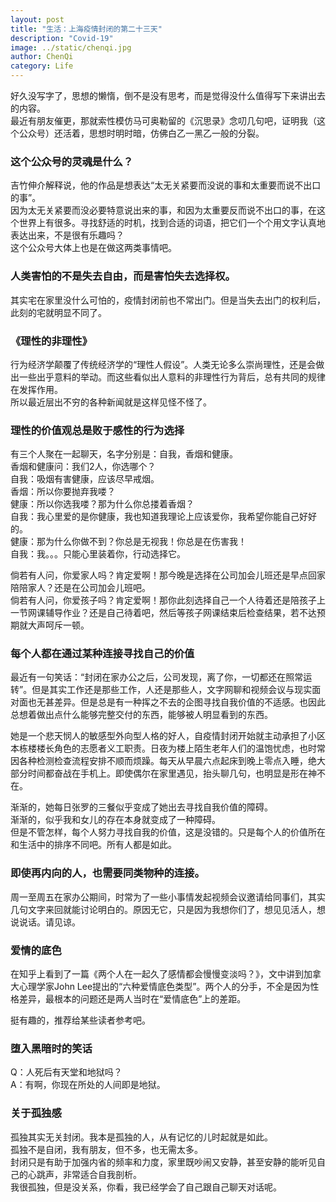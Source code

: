 ```yaml
---
layout: post
title: "生活：上海疫情封闭的第二十三天"
description: "Covid-19"
image: ../static/chenqi.jpg
author: ChenQi
category: Life
---
```


好久没写字了，思想的懒惰，倒不是没有思考，而是觉得没什么值得写下来讲出去的内容。  
最近有朋友催更，那就索性模仿马可奥勒留的《沉思录》念叨几句吧，证明我（这个公众号）还活着，思想时明时暗，仿佛白乙一黑乙一般的分裂。  

### 这个公众号的灵魂是什么？

吉竹伸介解释说，他的作品是想表达“太无关紧要而没说的事和太重要而说不出口的事”。  
因为太无关紧要而没必要特意说出来的事，和因为太重要反而说不出口的事，在这个世界上有很多。寻找舒适的时机，找到合适的词语，把它们一个个用文字认真地表达出来，不是很有乐趣吗？  
这个公众号大体上也是在做这两类事情吧。

### 人类害怕的不是失去自由，而是害怕失去选择权。

其实宅在家里没什么可怕的，疫情封闭前也不常出门。但是当失去出门的权利后，此刻的宅就明显不同了。

### 《理性的非理性》

行为经济学颠覆了传统经济学的“理性人假设”。人类无论多么崇尚理性，还是会做出一些出乎意料的举动。而这些看似出人意料的非理性行为背后，总有共同的规律在发挥作用。  
所以最近层出不穷的各种新闻就是这样见怪不怪了。

### 理性的价值观总是败于感性的行为选择

有三个人聚在一起聊天，名字分别是：自我，香烟和健康。  
香烟和健康问：我们2人，你选哪个？  
自我：吸烟有害健康，应该尽早戒烟。  
香烟：所以你要抛弃我喽？  
健康：所以你选我喽？那为什么你总搂着香烟？  
自我：我心里爱的是你健康，我也知道我理论上应该爱你，我希望你能自己好好的。  
健康：那为什么你做不到？你总是无视我！你总是在伤害我！  
自我：我。。。只能心里装着你，行动选择它。

倘若有人问，你爱家人吗？肯定爱啊！那今晚是选择在公司加会儿班还是早点回家陪陪家人？还是在公司加会儿班吧。  
倘若有人问，你爱孩子吗？肯定爱啊！那你此刻选择自己一个人待着还是陪孩子上一节网课辅导作业？还是自己待着吧，然后等孩子网课结束后检查结果，若不达预期就大声呵斥一顿。

### 每个人都在通过某种连接寻找自己的价值

最近有一句笑话：“封闭在家办公之后，公司发现，离了你，一切都还在照常运转”。但是其实工作还是那些工作，人还是那些人，文字网聊和视频会议与现实面对面也无甚差异。但是总是有一种挥之不去的企图寻找自我价值的不适感。也因此总想着做出点什么能够完整交付的东西，能够被人明显看到的东西。

她是一个悲天悯人的敏感型外向型人格的好人，自疫情封闭开始就主动承担了小区本栋楼楼长角色的志愿者义工职责。日夜为楼上陌生老年人们的温饱忧虑，也时常因各种检测检查流程安排不顺而烦躁。每天从早晨六点起床到晚上零点入睡，绝大部分时间都奋战在手机上。即使偶尔在家里遇见，抬头聊几句，也明显是形在神不在。

渐渐的，她每日张罗的三餐似乎变成了她出去寻找自我价值的障碍。  
渐渐的，似乎我和女儿的存在本身就变成了一种障碍。  
但是不管怎样，每个人努力寻找自我的价值，这是没错的。只是每个人的价值所在和生活中的排序不同吧。所有人都是如此。

### 即使再内向的人，也需要同类物种的连接。

周一至周五在家办公期间，时常为了一些小事情发起视频会议邀请给同事们，其实几句文字来回就能讨论明白的。原因无它，只是因为我想你们了，想见见活人，想说说话。请见谅。

### 爱情的底色

在知乎上看到了一篇《两个人在一起久了感情都会慢慢变淡吗？》，文中讲到加拿大心理学家John Lee提出的“六种爱情底色类型”。两个人的分手，不全是因为性格差异，最根本的问题还是两人当时在“爱情底色”上的差距。

挺有趣的，推荐给某些读者参考吧。

### 堕入黑暗时的笑话

Q：人死后有天堂和地狱吗？  
A：有啊，你现在所处的人间即是地狱。

### 关于孤独感

孤独其实无关封闭。我本是孤独的人，从有记忆的儿时起就是如此。  
孤独不是自闭，我有朋友，但不多，也无需太多。  
封闭只是有助于加强内省的频率和力度，家里既吵闹又安静，甚至安静的能听见自己的心跳声，非常适合自我剖析。  
我很孤独，但是没关系，你看，我已经学会了自己跟自己聊天对话呢。
